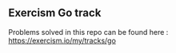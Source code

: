 ## Exercism Go track

Problems solved in this repo can be found here : https://exercism.io/my/tracks/go

